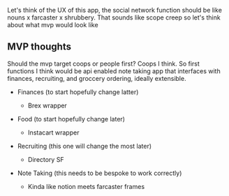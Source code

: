 Let's think of the UX of this app, the social network function should be like nouns x farcaster x shrubbery. That sounds like scope creep so let's think about what mvp would look like
## MVP thoughts

Should the mvp target coops or people first? Coops I think.
So first functions I think would be api enabled note taking app that interfaces with finances, recruiting, and groccery ordering, ideally extensible.

- Finances (to start hopefully change latter)
  - Brex wrapper 

- Food (to start hopefully change later)
  - Instacart wrapper

- Recruiting (this one will change the most later) 
  - Directory SF

- Note Taking (this needs to be bespoke to work correctly)
  - Kinda like notion meets farcaster frames 
